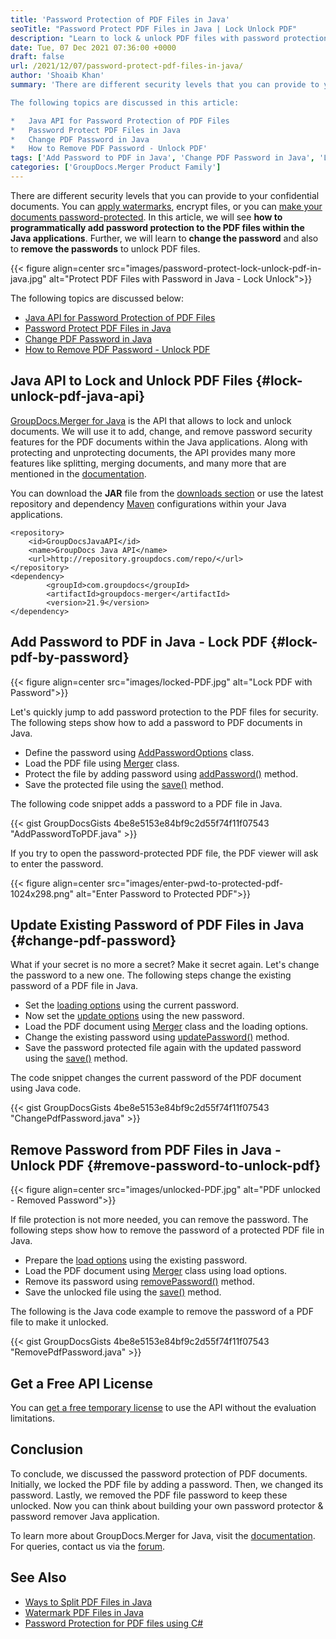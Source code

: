 ```yaml
---
title: 'Password Protection of PDF Files in Java'
seoTitle: "Password Protect PDF Files in Java | Lock Unlock PDF"
description: "Learn to lock & unlock PDF files with password protection in Java. Change the current password, or remove it within Java applications."
date: Tue, 07 Dec 2021 07:36:00 +0000
draft: false
url: /2021/12/07/password-protect-pdf-files-in-java/
author: 'Shoaib Khan'
summary: 'There are different security levels that you can provide to your confidential documents. You can apply watermarks, encrypt files, or you can make your documents password-protected. In this article, we will see **how to programmatically add password protection to the PDF files within the Java applications**. Further, we will learn to **change the password** and also to **remove the passwords** to unlock PDF files.

The following topics are discussed in this article:

*   Java API for Password Protection of PDF Files
*   Password Protect PDF Files in Java
*   Change PDF Password in Java
*   How to Remove PDF Password - Unlock PDF'
tags: ['Add Password to PDF in Java', 'Change PDF Password in Java', 'Lock PDF in Java', 'Password Protect Document', 'Remove Password in Java', 'Unlock PDF in Java']
categories: ['GroupDocs.Merger Product Family']
---
```


There are different security levels that you can provide to your confidential documents. You can [apply watermarks][1], encrypt files, or you can [make your documents password-protected][2]. In this article, we will see **how to programmatically add password protection to the PDF files within the Java applications**. Further, we will learn to **change the password** and also to **remove the passwords** to unlock PDF files.



{{< figure align=center src="images/password-protect-lock-unlock-pdf-in-java.jpg" alt="Protect PDF Files with Password in Java - Lock Unlock">}}


The following topics are discussed below:

*   [Java API for Password Protection of PDF Files][3]
*   [Password Protect PDF Files in Java][4]
*   [Change PDF Password in Java][5]
*   [How to Remove PDF Password - Unlock PDF][6]

## Java API to Lock and Unlock PDF Files {#lock-unlock-pdf-java-api}

[GroupDocs.Merger for Java][7] is the API that allows to lock and unlock documents. We will use it to add, change, and remove password security features for the PDF documents within the Java applications. Along with protecting and unprotecting documents, the API provides many more features like splitting, merging documents, and many more that are mentioned in the [documentation][8].

You can download the **JAR** file from the [downloads section][9] or use the latest repository and dependency [Maven][10] configurations within your Java applications.

```
<repository>
	<id>GroupDocsJavaAPI</id>
	<name>GroupDocs Java API</name>
	<url>http://repository.groupdocs.com/repo/</url>
</repository>
<dependency>
        <groupId>com.groupdocs</groupId>
        <artifactId>groupdocs-merger</artifactId>
        <version>21.9</version> 
</dependency>
```

## Add Password to PDF in Java - Lock PDF {#lock-pdf-by-password}



{{< figure align=center src="images/locked-PDF.jpg" alt="Lock PDF with Password">}}


Let's quickly jump to add password protection to the PDF files for security. The following steps show how to add a password to PDF documents in Java.

*   Define the password using [AddPasswordOptions][11] class.
*   Load the PDF file using [Merger][12] class.
*   Protect the file by adding password using [addPassword()][13] method.
*   Save the protected file using the [save()][14] method.

The following code snippet adds a password to a PDF file in Java.

{{< gist GroupDocsGists 4be8e5153e84bf9c2d55f74f11f07543 "AddPasswordToPDF.java" >}}

If you try to open the password-protected PDF file, the PDF viewer will ask to enter the password.



{{< figure align=center src="images/enter-pwd-to-protected-pdf-1024x298.png" alt="Enter Password to Protected PDF">}}


## Update Existing Password of PDF Files in Java {#change-pdf-password}

What if your secret is no more a secret? Make it secret again. Let's change the password to a new one. The following steps change the existing password of a PDF file in Java.

*   Set the [loading options][15] using the current password.
*   Now set the [update options][16] using the new password.
*   Load the PDF document using [Merger][17] class and the loading options.
*   Change the existing password using [updatePassword()][18] method.
*   Save the password protected file again with the updated password using the [save()][19] method.

The code snippet changes the current password of the PDF document using Java code.

{{< gist GroupDocsGists 4be8e5153e84bf9c2d55f74f11f07543 "ChangePdfPassword.java" >}}

## Remove Password from PDF Files in Java - Unlock PDF {#remove-password-to-unlock-pdf}



{{< figure align=center src="images/unlocked-PDF.jpg" alt="PDF unlocked - Removed Password">}}


If file protection is not more needed, you can remove the password. The following steps show how to remove the password of a protected PDF file in Java.

*   Prepare the [load options][20] using the existing password.
*   Load the PDF document using [Merger][21] class using load options.
*   Remove its password using [removePassword()][22] method.
*   Save the unlocked file using the [save()][23] method.

The following is the Java code example to remove the password of a PDF file to make it unlocked.

{{< gist GroupDocsGists 4be8e5153e84bf9c2d55f74f11f07543 "RemovePdfPassword.java" >}}

## Get a Free API License

You can [get a free temporary license][24] to use the API without the evaluation limitations.

## Conclusion

To conclude, we discussed the password protection of PDF documents. Initially, we locked the PDF file by adding a password. Then, we changed its password. Lastly, we removed the PDF file password to keep these unlocked. Now you can think about building your own password protector & password remover Java application.

To learn more about GroupDocs.Merger for Java, visit the [documentation][25]. For queries, contact us via the [forum][26].

## See Also

*   [Ways to Split PDF Files in Java][27]
*   [Watermark PDF Files in Java][28]
*   [Password Protection for PDF files using C#][29]







[1]: https://blog.groupdocs.com/category/watermark/
[2]: https://blog.groupdocs.com/?s=password
[3]: #lock-unlock-pdf-java-api
[4]: #lock-pdf-by-password
[5]: #change-pdf-password
[6]: #remove-password-to-unlock-pdf
[7]: https://products.groupdocs.com/merger/java/
[8]: https://docs.groupdocs.com/merger/java/
[9]: https://downloads.groupdocs.com/merger
[10]: https://repository.groupdocs.com/webapp/#/artifacts/browse/tree/General/repo/com/groupdocs
[11]: https://apireference.groupdocs.com/merger/java/com.groupdocs.merger.domain.options/AddPasswordOptions
[12]: https://apireference.groupdocs.com/merger/java/com.groupdocs.merger/Merger
[13]: https://apireference.groupdocs.com/merger/java/com.groupdocs.merger/Merger#addPassword(com.groupdocs.merger.domain.options.interfaces.IAddPasswordOptions)
[14]: https://apireference.groupdocs.com/merger/java/com.groupdocs.merger/Merger#save(java.lang.String)
[15]: https://apireference.groupdocs.com/merger/java/com.groupdocs.merger.domain.options/LoadOptions
[16]: https://apireference.groupdocs.com/merger/java/com.groupdocs.merger.domain.options/UpdatePasswordOptions
[17]: https://apireference.groupdocs.com/merger/java/com.groupdocs.merger/Merger
[18]: https://apireference.groupdocs.com/merger/java/com.groupdocs.merger/Merger#updatePassword(com.groupdocs.merger.domain.options.interfaces.IUpdatePasswordOptions)
[19]: https://apireference.groupdocs.com/merger/java/com.groupdocs.merger/Merger#save(java.lang.String)
[20]: https://apireference.groupdocs.com/merger/java/com.groupdocs.merger.domain.options/LoadOptions
[21]: https://apireference.groupdocs.com/merger/java/com.groupdocs.merger/Merger
[22]: https://apireference.groupdocs.com/merger/java/com.groupdocs.merger/Merger#removePassword()
[23]: https://apireference.groupdocs.com/merger/java/com.groupdocs.merger/Merger#save(java.lang.String)
[24]: https://purchase.groupdocs.com/temporary-license
[25]: https://docs.groupdocs.com/merger
[26]: https://forum.groupdocs.com/
[27]: https://blog.groupdocs.com/2021/10/19/split-pdf-files-in-java/
[28]: https://blog.groupdocs.com/2021/06/26/add-watermark-to-pdf-in-java/
[29]: https://blog.groupdocs.com/2021/11/17/lock-unlock-pdf-files-with-password-using-csharp/

